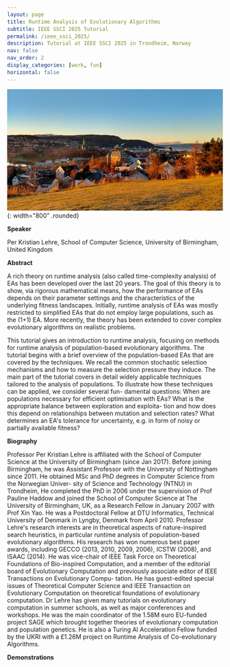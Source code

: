 ```yaml
--- 
layout: page
title: Runtime Analysis of Evolutionary Algorithms
subtitle: IEEE SSCI 2025 Tutorial
permalink: /ieee_ssci_2025/
description: Tutorial at IEEE SSCI 2025 in Trondheim, Norway
nav: false
nav_order: 2
display_categories: [work, fun]
horizontal: false
--- 
```


![Trondheim](/assets/img/trondheim_festningen.jpg){: width="800" .rounded}

**Speaker**

Per Kristian Lehre, School of Computer Science, University of
Birmingham, United Kingdom

**Abstract**

A rich theory on runtime analysis (also called time-complexity
analysis) of EAs has been developed over the last 20 years. The goal
of this theory is to show, via rigorous mathematical means, how the
performance of EAs depends on their parameter settings and the
characteristics of the underlying fitness landscapes.  Initially,
runtime analysis of EAs was mostly restricted to simplified EAs that
do not employ large populations, such as the (1+1) EA. More recently,
the theory has been extended to cover complex evolutionary algorithms
on realistic problems.

This tutorial gives an introduction to runtime analysis, focusing on
methods for runtime analysis of population-based evolutionary
algorithms. The tutorial begins with a brief overview of the
population-based EAs that are covered by the techniques. We recall the
common stochastic selection mechanisms and how to measure the
selection pressure they induce. The main part of the tutorial covers
in detail widely applicable techniques tailored to the analysis of
populations.  To illustrate how these techniques can be applied, we
consider several fun- damental questions: When are populations
necessary for efficient optimisation with EAs? What is the appropriate
balance between exploration and exploita- tion and how does this
depend on relationships between mutation and selection rates? What
determines an EA's tolerance for uncertainty, e.g. in form of noisy or
partially available fitness?

**Biography**

Professor Per Kristian Lehre is affiliated with the School of Computer
Science at the University of Birmingham (since Jan 2017). Before
joining Birmingham, he was Assistant Professor with the University of
Nottingham since 2011. He obtained MSc and PhD degrees in Computer
Science from the Norwegian Univer- sity of Science and Technology
(NTNU) in Trondheim, He completed the PhD in 2006 under the
supervision of Prof Pauline Haddow and joined the School of Computer
Science at The University of Birmingham, UK, as a Research Fellow in
January 2007 with Prof Xin Yao. He was a Postdoctoral Fellow at DTU
Informatics, Technical University of Denmark in Lyngby, Denmark from
April 2010.  Professor Lehre's research interests are in theoretical
aspects of nature-inspired search heuristics, in particular runtime
analysis of population-based evolutionary algorithms. His research has
won numerous best paper awards, including GECCO (2013, 2010, 2009,
2006), ICSTW (2008), and ISAAC (2014). He was vice-chair of IEEE Task
Force on Theoretical Foundations of Bio-inspired Computation, and a
member of the editorial board of Evolutionary Computation and
previously associate editor of IEEE Transactions on Evolutionary
Compu- tation. He has guest-edited special issues of Theoretical
Computer Science and IEEE Transaction on Evolutionary Computation on
theoretical foundations of evolutionary computation. Dr Lehre has
given many tutorials on evolutionary computation in summer schools, as
well as major conferences and workshops.  He was the main coordinator
of the 1.58M euro EU-funded project SAGE which brought together
theories of evolutionary computation and population genetics.  He is
also a Turing AI Acceleration Fellow funded by the UKRI with a £1.26M
project on Runtime Analysis of Co-evolutionary Algorithms.

**Demonstrations**


